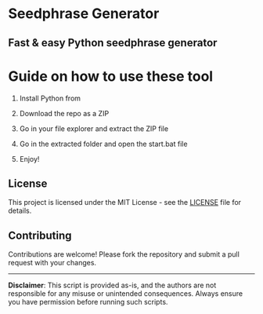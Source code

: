 # Seedphrase Generator      
       
## Fast & easy Python seedphrase generator       
            
# Guide on how to use these tool       
           
1. Install Python from          
   
2. Download the repo as a ZIP       
  
3. Go in your file explorer and extract the ZIP file    
        
4. Go in the extracted folder and open the start.bat file     
     
5. Enjoy!        
         
## License           
     
This project is licensed under the MIT License - see the [LICENSE](LICENSE) file for details.             
   
## Contributing    
       
Contributions are welcome! Please fork the repository and submit a pull request with your changes.          
       
---      
      
**Disclaimer**: This script is provided as-is, and the authors are not responsible for any misuse or unintended consequences. Always ensure you have permission before running such scripts.         